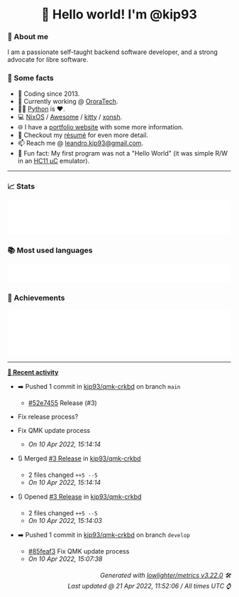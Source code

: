 <!-- README template, populated using this action:
     https://github.com/kip93/kip93/blob/main/.github/workflows/readme.yml. -->

<h1 align="center">👋 Hello world! I'm @kip93</h1> <!-- LOGIN => username -->

### 👤 About me

I am a passionate self-taught backend software developer, and a strong advocate for libre software.


### 💬 Some facts

* 📅 Coding since 2013.
* 💼 Currently working @ [OroraTech](https://ororatech.com/).
* 👨‍💻 [Python](https://github.com/search?q=user%3Akip93&l=python) is ❤️. <!-- LOGIN => username -->
* 💻 [NixOS](https://github.com/NixOS/) /
     [Awesome](https://github.com/awesomeWM/) /
     [kitty](https://github.com/kovidgoyal/kitty/) /
     [xonsh](https://github.com/xonsh/).
* 🌐 I have a [portfolio website](https://kip93.net/) with some more information.
* 📝 Checkout my [résumé](https://kip93.net/resume/) for even more detail.
* 📫 Reach me @ [leandro.kip93@gmail.com](mailto:leandro.kip93@gmail.com).
* 🎲 Fun fact: My first program was not a "Hello World" (it was simple R/W in an [HC11 µC](https://en.wikipedia.org/wiki/68HC11) emulator).


-----------------------------------------------------------------------------------------------------------------------


### 📈 Stats

![](./stats.svg)


### 📚 Most used languages <!-- by percentage, in decreasing order -->

![](./languages.svg)


### 🏅 Achievements

![](./achievements.svg)


-----------------------------------------------------------------------------------------------------------------------


**[📰 Recent activity](https://github.com/kip93)**
* ➡️ Pushed 1 commit in [kip93/qmk-crkbd](https://github.com/kip93/qmk-crkbd) on branch `main`
  * [#52e7455](https://github.com/kip93/qmk-crkbd/commit/52e7455) Release (#3)

* Fix release process?

* Fix QMK update process
  * *On 10 Apr 2022, 15:14:14*
* 🔃 Merged [#3 Release](https://github.com/kip93/qmk-crkbd/pull/3) in [kip93/qmk-crkbd](https://github.com/kip93/qmk-crkbd)
  * 2 files changed `++5 --5`
  * *On 10 Apr 2022, 15:14:14*
* 🔃 Opened [#3 Release](https://github.com/kip93/qmk-crkbd/pull/3) in [kip93/qmk-crkbd](https://github.com/kip93/qmk-crkbd)
  * 2 files changed `++5 --5`
  * *On 10 Apr 2022, 15:14:03*
* ➡️ Pushed 1 commit in [kip93/qmk-crkbd](https://github.com/kip93/qmk-crkbd) on branch `develop`
  * [#85feaf3](https://github.com/kip93/qmk-crkbd/commit/85feaf3) Fix QMK update process
  * *On 10 Apr 2022, 15:07:38*
 <!-- Last activity -->


<h6 align="right"><em>
    Generated with <a href="https://github.com/lowlighter/metrics/tree/latest/">lowlighter/metrics v3.22.0</a> 🛠️<br> <!-- VERSION => MAJOR.minor.patch -->
    Last updated @ 21 Apr 2022, 11:52:06 / All times UTC ⌚ <!-- meta.generated => DD/MM/YYYY, hh:mm -->
</em></h6>
